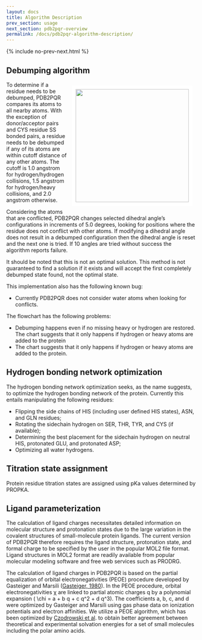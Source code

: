 ```yaml
---
layout: docs
title: Algorithm Description
prev_section: usage
next_section: pdb2pqr-overview
permalink: /docs/pdb2pqr-algorithm-description/
---
```


{% include no-prev-next.html %}


## Debumping algorithm

<a href="../../img/pdb2pqr-workflow.png" target="_blank"><img src="../../img/pdb2pqr-workflow.png" style="float:right;border:10px solid white;margin:10px;" width="300" heigh="534" /></a>

To determine if a residue needs to be debumped, PDB2PQR compares its atoms to all nearby atoms. With the exception of donor/acceptor pairs and CYS residue SS bonded pairs, a residue needs to be debumped if any of its atoms are within cutoff distance of any other atoms. The cutoff is 1.0 angstrom for hydrogen/hydrogen collisions, 1.5 angstrom for hydrogen/heavy collisions, and 2.0 angstrom otherwise. 

Considering the atoms that are conflicted, PDB2PQR changes selected dihedral angle’s configurations in increments of 5.0 degrees, looking for positions where the residue does not conflict with other atoms. If modifying a dihedral angle does not result in a debumped configuration then the dihedral angle is reset and the next one is tried. If 10 angles are tried without success the algorithm reports failure. 

It should be noted that this is not an optimal solution. This method is not guaranteed to find a solution if it exists and will accept the first completely debumped state found, not the optimal state. 

This implementation also has the following known bug: 

<!---- The best configuration for a dihedral angle should be tracked and used. Resetting the configuration was not the intended behavior. 
- Only the first two possible dihedral angles are explored. Other possible angles are ignored. 
- In some cases if a more than one atom is conflicted in a residue PDB2PQR could declare a residue debumped after fixing only one bump. --->

- Currently PDB2PQR does not consider water atoms when looking for conflicts.

The flowchart has the following problems:

- Debumping happens even if no missing heavy or hydrogen are restored. The chart suggests that it only happens if hydrogen or heavy atoms are added to the protein
- The chart suggests that it only happens if hydrogen or heavy atoms are added to the protein.

## Hydrogen bonding network optimization

The hydrogen bonding network optimization seeks, as the name suggests, to optimize the hydrogen bonding network of the protein. Currently this entails manipulating the following residues:

- Flipping the side chains of HIS (including user defined HIS states), ASN, and GLN residues;
- Rotating the sidechain hydrogen on SER, THR, TYR, and CYS (if available);
- Determining the best placement for the sidechain hydrogen on neutral HIS, protonated GLU, and protonated ASP;
- Optimizing all water hydrogens.

## Titration state assignment

Protein residue titration states are assigned using pKa values determined by PROPKA.

## Ligand parameterization

The calculation of ligand charges necessitates detailed information on molecular structure and protonation states due to the large variation in the covalent structures of small-molecule protein ligands. The current version of PDB2PQR therefore requires the ligand structure, protonation state, and formal charge to be specified by the user in the popular MOL2 file format. Ligand structures in MOL2 format are readily available from popular molecular modeling software and free web services such as PRODRG.

The calculation of ligand charges in PDB2PQR is based on the partial equalization of orbital electronegativities (PEOE) procedure developed by Gasteiger and Marsili ([Gasteiger, 1980](http://dx.doi.org/10.1016/0040-4020%2880%2980168-2)). In the PEOE procedure, orbital electronegativities χ are linked to partial atomic charges q by a polynomial expansion ( \chi = a + b q + c q^2 + d q^3). The coefficients a, b, c, and d were optimized by Gasteiger and Marsili using gas phase data on ionization potentials and electron affinities. We utilize a PEOE algorithm, which has been optimized by [Czodrowski et al](http://dx.doi.org/10.1002/prot.21110). to obtain better agreement between theoretical and experimental solvation energies for a set of small molecules including the polar amino acids.
